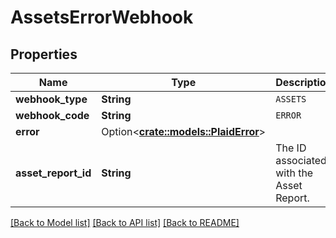 # AssetsErrorWebhook

## Properties

Name | Type | Description | Notes
------------ | ------------- | ------------- | -------------
**webhook_type** | **String** | `ASSETS` | 
**webhook_code** | **String** | `ERROR` | 
**error** | Option<[**crate::models::PlaidError**](PlaidError.md)> |  | 
**asset_report_id** | **String** | The ID associated with the Asset Report. | 

[[Back to Model list]](../README.md#documentation-for-models) [[Back to API list]](../README.md#documentation-for-api-endpoints) [[Back to README]](../README.md)


